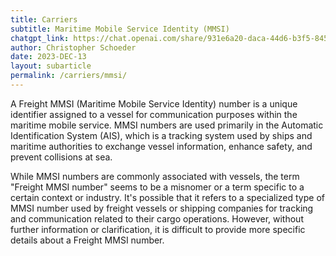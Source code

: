 ```yaml
---
title: Carriers
subtitle: Maritime Mobile Service Identity (MMSI)
chatgpt_link: https://chat.openai.com/share/931e6a20-daca-44d6-b3f5-845ee488eb10
author: Christopher Schoeder
date: 2023-DEC-13
layout: subarticle
permalink: /carriers/mmsi/
---
```


A Freight MMSI (Maritime Mobile Service Identity) number is a unique identifier assigned to a vessel for communication purposes within the maritime mobile service. MMSI numbers are used primarily in the Automatic Identification System (AIS), which is a tracking system used by ships and maritime authorities to exchange vessel information, enhance safety, and prevent collisions at sea.

While MMSI numbers are commonly associated with vessels, the term "Freight MMSI number" seems to be a misnomer or a term specific to a certain context or industry. It's possible that it refers to a specialized type of MMSI number used by freight vessels or shipping companies for tracking and communication related to their cargo operations. However, without further information or clarification, it is difficult to provide more specific details about a Freight MMSI number.
